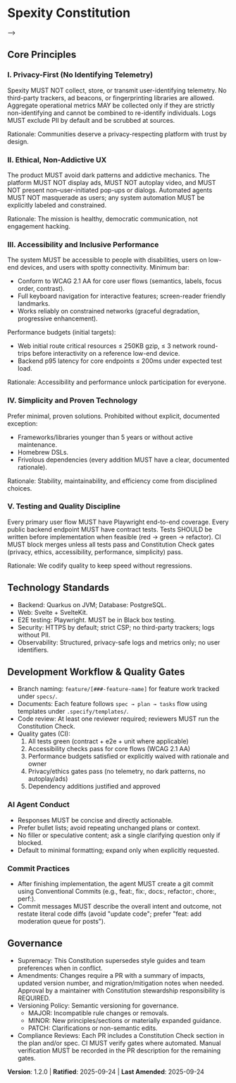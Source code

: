 # Spexity Constitution
<!--
Sync Impact Report
- Version change: 1.1.0 → 1.2.0
- Modified principles: None
- Added sections: Commit Practices
- Removed sections: None
- Templates requiring updates:
	✅ Updated: .specify/templates/tasks-template.md
- Follow-up TODOs: None
-->
-->

## Core Principles

### I. Privacy-First (No Identifying Telemetry)
Spexity MUST NOT collect, store, or transmit user-identifying telemetry. No third-party
trackers, ad beacons, or fingerprinting libraries are allowed. Aggregate operational
metrics MAY be collected only if they are strictly non-identifying and cannot be combined
to re-identify individuals. Logs MUST exclude PII by default and be scrubbed at sources.

Rationale: Communities deserve a privacy-respecting platform with trust by design.

### II. Ethical, Non-Addictive UX
The product MUST avoid dark patterns and addictive mechanics. The platform MUST NOT display
ads, MUST NOT autoplay video, and MUST NOT present non–user-initiated pop-ups or dialogs.
Automated agents MUST NOT masquerade as users; any system automation MUST be explicitly
labeled and constrained.

Rationale: The mission is healthy, democratic communication, not engagement hacking.

### III. Accessibility and Inclusive Performance
The system MUST be accessible to people with disabilities, users on low-end devices, and
users with spotty connectivity. Minimum bar:
- Conform to WCAG 2.1 AA for core user flows (semantics, labels, focus order, contrast).
- Full keyboard navigation for interactive features; screen-reader friendly landmarks.
- Works reliably on constrained networks (graceful degradation, progressive enhancement).

Performance budgets (initial targets):
- Web initial route critical resources ≤ 250KB gzip, ≤ 3 network round-trips before
	interactivity on a reference low-end device.
- Backend p95 latency for core endpoints ≤ 200ms under expected test load.

Rationale: Accessibility and performance unlock participation for everyone.

### IV. Simplicity and Proven Technology
Prefer minimal, proven solutions. Prohibited without explicit, documented exception:
- Frameworks/libraries younger than 5 years or without active maintenance.
- Homebrew DSLs.
- Frivolous dependencies (every addition MUST have a clear, documented rationale).

Rationale: Stability, maintainability, and efficiency come from disciplined choices.

### V. Testing and Quality Discipline
Every primary user flow MUST have Playwright end-to-end coverage. Every public backend
endpoint MUST have contract tests. Tests SHOULD be written before implementation when
feasible (red → green → refactor). CI MUST block merges unless all tests pass and
Constitution Check gates (privacy, ethics, accessibility, performance, simplicity) pass.

Rationale: We codify quality to keep speed without regressions.

## Technology Standards

- Backend: Quarkus on JVM; Database: PostgreSQL.
- Web: Svelte + SvelteKit.
- E2E testing: Playwright. MUST be in Black box testing.
- Security: HTTPS by default; strict CSP; no third-party trackers; logs without PII.
- Observability: Structured, privacy-safe logs and metrics only; no user identifiers.

## Development Workflow & Quality Gates

- Branch naming: `feature/[###-feature-name]` for feature work tracked under `specs/`.
- Documents: Each feature follows `spec → plan → tasks` flow using templates under
	`.specify/templates/`.
- Code review: At least one reviewer required; reviewers MUST run the Constitution Check.
- Quality gates (CI):
	1) All tests green (contract + e2e + unit where applicable)
	2) Accessibility checks pass for core flows (WCAG 2.1 AA)
	3) Performance budgets satisfied or explicitly waived with rationale and owner
	4) Privacy/ethics gates pass (no telemetry, no dark patterns, no autoplay/ads)
	5) Dependency additions justified and approved

### AI Agent Conduct

- Responses MUST be concise and directly actionable.
- Prefer bullet lists; avoid repeating unchanged plans or context.
- No filler or speculative content; ask a single clarifying question only if blocked.
- Default to minimal formatting; expand only when explicitly requested.

### Commit Practices

- After finishing implementation, the agent MUST create a git commit using Conventional
	Commits (e.g., feat:, fix:, docs:, refactor:, chore:, perf:).
- Commit messages MUST describe the overall intent and outcome, not restate literal code
	diffs (avoid "update code"; prefer "feat: add moderation queue for posts").

## Governance

- Supremacy: This Constitution supersedes style guides and team preferences when in
	conflict.
- Amendments: Changes require a PR with a summary of impacts, updated version number,
	and migration/mitigation notes when needed. Approval by a maintainer with Constitution
	stewardship responsibility is REQUIRED.
- Versioning Policy: Semantic versioning for governance.
	- MAJOR: Incompatible rule changes or removals.
	- MINOR: New principles/sections or materially expanded guidance.
	- PATCH: Clarifications or non-semantic edits.
- Compliance Reviews: Each PR includes a Constitution Check section in the plan and/or
	spec. CI MUST verify gates where automated. Manual verification MUST be recorded in the
	PR description for the remaining gates.

**Version**: 1.2.0 | **Ratified**: 2025-09-24 | **Last Amended**: 2025-09-24